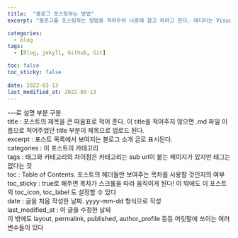 ```yaml
---
title:  "블로그 포스팅하는 방법"
excerpt: "블로그를 포스팅하는 방법을 적어두어 나중에 참고 하려고 한다. 에디터는 Visual Studio code 사용! 하고 올리기전에 로컬에서 확인도 해보자"

categories:
  - blog
tags:
  - [Blog, jekyll, Github, Git]

toc: false
toc_sticky: false
 
date: 2022-03-13
last_modified_at: 2022-03-13
---
```


---로 설명 부분 구분  
title : 포스트의 제목을 큰 따옴표로 적어 준다. 이 title을 적어주지 않으면 .md 파일 이름으로 적어주었던 title 부분이 제목으로 업로드 된다.  
excerpt : 포스트 목록에서 보여지는 블로그 소개 글로 표시된다.  
categories : 이 포스트의 카테고리  
tags : 태그와 카테고리의 차이점은 카테고리는 sub url이 붙는 페이지가 있지만 태그는 없다는 것  
toc : Table of Contents. 포스트의 헤더들만 보여주는 목차를 사용할 것인지의 여부  
toc_sticky : true로 해주면 목차가 스크롤을 따라 움직이게 된다! 이 밖에도 이 포스트의 toc_icon, toc_label 도 설정할 수 있다  
date : 글을 처음 작성한 날짜. yyyy-mm-dd 형식으로 작성  
last_modified_at : 이 글을 수정한 날짜  
이 밖에도 layout, permalink, published, author_profile 등등 머릿말에 쓰이는 여러 변수들이 있다  
